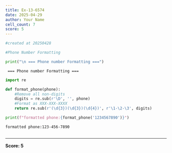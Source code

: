 ```yaml
---
title: Ex-13-6574
date: 2025-04-29
author: Your Name
cell_count: 7
score: 5
---
```


```python
#created at 20250428
```


```python
#Phone Number Formatting
```


```python
print("\n === Phone number Formatting ===")
```

    
     === Phone number Formatting ===



```python
import re
```


```python
def format_phone(phone):
    #Remove all non-digits 
    digits = re.sub(r'\D', '', phone)
    #Format as XXX-XXX-XXXX
    return re.sub(r'(\d{3})(\d{3})(\d{4})', r'\1-\2-\3', digits)
```


```python
print(f"formatted phone:{format_phone('1234567890')}")
```

    formatted phone:123-456-7890



```python

```


---
**Score: 5**